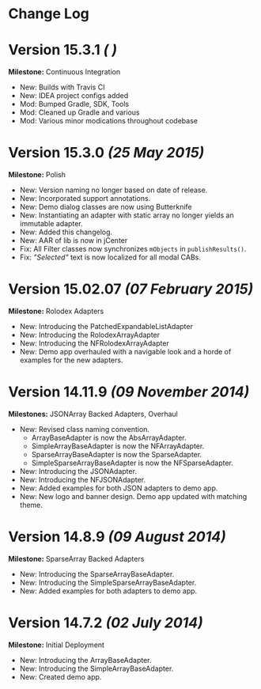 Change Log
==========

# Version 15.3.1 *( )*
**Milestone:** Continuous Integration
 - New: Builds with Travis CI
 - New: IDEA project configs added
 - Mod: Bumped Gradle, SDK, Tools
 - Mod: Cleaned up Gradle and various
 - Mod: Various minor modications throughout codebase

# Version 15.3.0 *(25 May 2015)*
**Milestone:** Polish
 - New: Version naming no longer based on date of release.
 - New: Incorporated support annotations.
 - New: Demo dialog classes are now using Butterknife
 - New: Instantiating an adapter with static array no longer yields an immutable adapter.
 - New: Added this changelog.
 - New: AAR of lib is now in jCenter
 - Fix: All Filter classes now synchronizes `mObjects` in `publishResults()`.
 - Fix: *"Selected"* text is now localized for all modal CABs.

# Version 15.02.07 *(07 February 2015)*
**Milestone:** Rolodex Adapters
- New: Introducing the PatchedExpandableListAdapter
- New: Introducing the RolodexArrayAdapter
- New: Introducing the NFRolodexArrayAdapter
- New: Demo app overhauled with a navigable look and a horde of examples for the new adapters.

# Version 14.11.9 *(09 November 2014)*
**Milestones:** JSONArray Backed Adapters, Overhaul
- New: Revised class naming convention.
  - ArrayBaseAdapter is now the AbsArrayAdapter.
  - SimpleArrayBaseAdapter is now the NFArrayAdapter.
  - SparseArrayBaseAdapter is now the SparseAdapter.
  - SimpleSparseArrayBaseAdapter is now the NFSparseAdapter.
- New: Introducing the JSONAdapter.
- New: Introducing the NFJSONAdapter.
- New: Added examples for both JSON adapters to demo app.
- New: New logo and banner design. Demo app updated with matching theme.


# Version 14.8.9 *(09 August 2014)*
**Milestone:** SparseArray Backed Adapters
 - New: Introducing the SparseArrayBaseAdapter.
 - New: Introducing the SimpleSparseArrayBaseAdapter.
 - New: Added examples for both adapters to demo app.


# Version 14.7.2 *(02 July 2014)*
**Milestone:** Initial Deployment
- New: Introducing the ArrayBaseAdapter.
- New: Introducing the SimpleArrayBaseAdapter.
- New: Created demo app.
